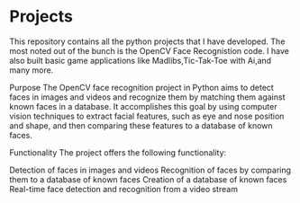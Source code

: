 # Projects
This repository contains all the python projects that I have developed. The most noted out of the bunch is the OpenCV Face Recognistion code. I have also built basic game applications like Madlibs,Tic-Tak-Toe with Ai,and many more.

Purpose
The OpenCV face recognition project in Python aims to detect faces in images and videos and recognize them by matching them against known faces in a database. It accomplishes this goal by using computer vision techniques to extract facial features, such as eye and nose position and shape, and then comparing these features to a database of known faces.

Functionality
The project offers the following functionality:

Detection of faces in images and videos
Recognition of faces by comparing them to a database of known faces
Creation of a database of known faces
Real-time face detection and recognition from a video stream
